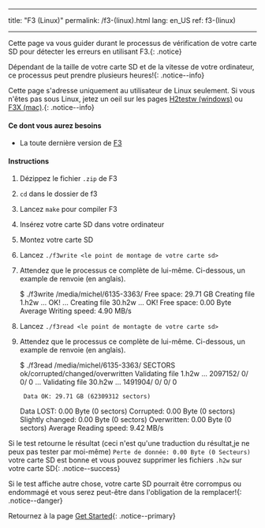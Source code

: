 * * *

title: "F3 (Linux)" permalink: /f3-(linux).html lang: en_US ref: f3-(linux)

* * *

Cette page va vous guider durant le processus de vérification de votre carte SD pour détecter les erreurs en utilisant F3.{: .notice}

Dépendant de la taille de votre carte SD et de la vitesse de votre ordinateur, ce processus peut prendre plusieurs heures!{: .notice--info}

Cette page s'adresse uniquement au utilisateur de Linux seulement. Si vous n'êtes pas sous Linux, jetez un oeil sur les pages [H2testw (windows)](h2testw-(windows)) ou [F3X (mac)](f3x-(mac)).{: .notice--info}

#### Ce dont vous aurez besoins

* La toute dernière version de [F3](https://github.com/AltraMayor/f3/archive/v6.0.zip)

#### Instructions

  1. Dézippez le fichier `.zip` de F3
  2. `cd` dans le dossier de f3
  3. Lancez `make` pour compiler F3
  4. Insérez votre carte SD dans votre ordinateur
  5. Montez votre carte SD
  6. Lancez `./f3write <le point de montage de votre carte sd>`
  7. Attendez que le processus ce complète de lui-même. Ci-dessous, un example de renvoie (en anglais).
    
        $ ./f3write /media/michel/6135-3363/
         Free space: 29.71 GB
        Creating file 1.h2w ... OK!
        ...
        Creating file 30.h2w ... OK!
        Free space: 0.00 Byte
        Average Writing speed: 4.90 MB/s
        

  8. Lancez `./f3read <le point de montagte de votre carte sd>`

  9. Attendez que le processus ce complète de lui-même. Ci-dessous, un example de renvoie (en anglais).
    
        $ ./f3read /media/michel/6135-3363/
                          SECTORS      ok/corrupted/changed/overwritten
        Validating file 1.h2w ... 2097152/        0/      0/      0
        ...
        Validating file 30.h2w ... 1491904/        0/      0/      0
        
          Data OK: 29.71 GB (62309312 sectors)
        Data LOST: 0.00 Byte (0 sectors)
                   Corrupted: 0.00 Byte (0 sectors)
            Slightly changed: 0.00 Byte (0 sectors)
                 Overwritten: 0.00 Byte (0 sectors)
        Average Reading speed: 9.42 MB/s
        

Si le test retourne le résultat (ceci n'est qu'une traduction du résultat,je ne peux pas tester par moi-même) `Perte de donnée: 0.00 Byte (0 Secteurs)` votre carte SD est bonne et vous pouvez supprimer les fichiers `.h2w` sur votre carte SD{: .notice--success}

Si le test affiche autre chose, votre carte SD pourrait être corrompus ou endommagé et vous serez peut-être dans l'obligation de la remplacer!{: .notice--danger}

Retournez à la page [Get Started](get-started){: .notice--primary}